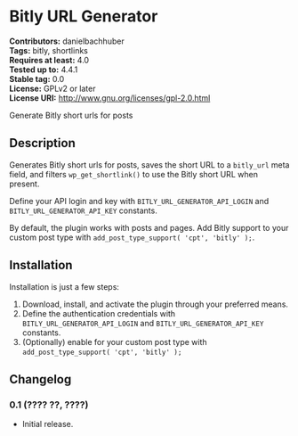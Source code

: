 # Bitly URL Generator #
**Contributors:** danielbachhuber  
**Tags:** bitly, shortlinks  
**Requires at least:** 4.0  
**Tested up to:** 4.4.1  
**Stable tag:** 0.0  
**License:** GPLv2 or later  
**License URI:** http://www.gnu.org/licenses/gpl-2.0.html  

Generate Bitly short urls for posts

## Description ##

Generates Bitly short urls for posts, saves the short URL to a `bitly_url` meta field, and filters `wp_get_shortlink()` to use the Bitly short URL when present.

Define your API login and key with `BITLY_URL_GENERATOR_API_LOGIN` and `BITLY_URL_GENERATOR_API_KEY` constants.

By default, the plugin works with posts and pages. Add Bitly support to your custom post type with `add_post_type_support( 'cpt', 'bitly' );`.

## Installation ##

Installation is just a few steps:

1. Download, install, and activate the plugin through your preferred means.
2. Define the authentication credentials with `BITLY_URL_GENERATOR_API_LOGIN` and `BITLY_URL_GENERATOR_API_KEY` constants.
3. (Optionally) enable for your custom post type with `add_post_type_support( 'cpt', 'bitly' );`

## Changelog ##

### 0.1 (???? ??, ????) ###
* Initial release.

